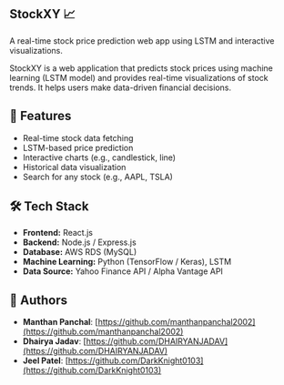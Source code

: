 ## StockXY 📈
A real-time stock price prediction web app using LSTM and interactive visualizations.

StockXY is a web application that predicts stock prices using machine learning (LSTM model) and provides real-time visualizations of stock trends. It helps users make data-driven financial decisions.

## 🚀 Features
- Real-time stock data fetching
- LSTM-based price prediction
- Interactive charts (e.g., candlestick, line)
- Historical data visualization
- Search for any stock (e.g., AAPL, TSLA)
## 🛠 Tech Stack
- **Frontend:** React.js
- **Backend:** Node.js / Express.js
- **Database:** AWS RDS (MySQL)
- **Machine Learning:** Python (TensorFlow / Keras), LSTM
- **Data Source:** Yahoo Finance API / Alpha Vantage API
## 👤 Authors
- **Manthan Panchal**: [https://github.com/manthanpanchal2002](https://github.com/manthanpanchal2002)
- **Dhairya Jadav**: [https://github.com/DHAIRYANJADAV](https://github.com/DHAIRYANJADAV)
- **Jeel Patel**: [https://github.com/DarkKnight0103](https://github.com/DarkKnight0103)
